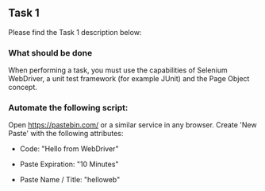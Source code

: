 ## Task 1

Please find the Task 1 description below:

### What should be done
When performing a task, you must use the capabilities of Selenium WebDriver, a unit test framework (for example JUnit) and the Page Object concept.

### Automate the following script:

Open https://pastebin.com/ or a similar service in any browser.
Create 'New Paste' with the following attributes:
* Code: "Hello from WebDriver"

* Paste Expiration: "10 Minutes"

* Paste Name / Title: "helloweb"
